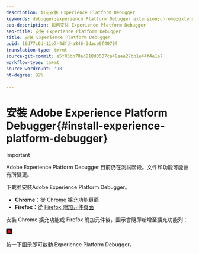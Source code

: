 ```yaml
---
description: 如何安裝 Experience Platform Debugger
keywords: debugger;experience Platform Debugger extension;chrome;extension;install
seo-description: 如何安裝 Experience Platform Debugger
seo-title: 安裝 Experience Platform Debugger
title: 安裝 Experience Platform Debugger
uuid: 16d77c6d-11e7-4dfd-a846-3dace9f4070f
translation-type: tm+mt
source-git-commit: e5f85bb78ad818d3507ca48eee27bb1e44f4e1a7
workflow-type: tm+mt
source-wordcount: '98'
ht-degree: 92%

---
```



# 安裝 Adobe Experience Platform Debugger{#install-experience-platform-debugger}

>[!IMPORTANT]
>
>Adobe Experience Platform Debugger 目前仍在測試階段。文件和功能可能會有所變更。

下載並安裝Adobe Experience Platform Debugger。

* **Chrome**：從 [Chrome 擴充功能頁面](https://chrome.google.com/webstore/detail/adobe-experience-cloud-de/ocdmogmohccmeicdhlhhgepeaijenapj)
* **Firefox**：從 [Firefox 附加元件頁面](https://addons.mozilla.org/zh-TW/firefox/addon/adobe-experience-platform-dbg/)

安裝 Chrome 擴充功能或 Firefox 附加元件後，圖示會隨即新增至擴充功能列：

![](assets/start-icon.jpg)

按一下圖示即可啟動 Experience Platform Debugger。

